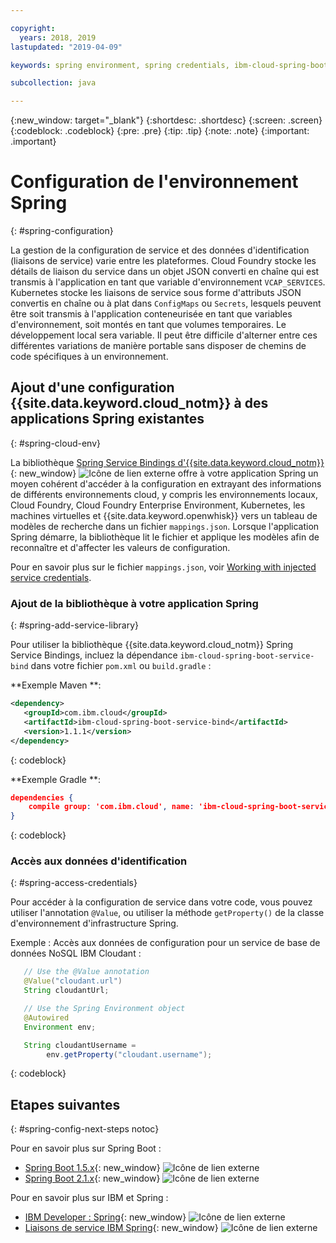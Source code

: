 ```yaml
---

copyright:
  years: 2018, 2019
lastupdated: "2019-04-09"

keywords: spring environment, spring credentials, ibm-cloud-spring-boot-service-bind, service bindings spring, vcap_services spring, access credential spring

subcollection: java

---
```


{:new_window: target="_blank"}
{:shortdesc: .shortdesc}
{:screen: .screen}
{:codeblock: .codeblock}
{:pre: .pre}
{:tip: .tip}
{:note: .note}
{:important: .important}

# Configuration de l'environnement Spring
{: #spring-configuration}

La gestion de la configuration de service et des données d'identification (liaisons de service) varie entre les plateformes. Cloud Foundry stocke les détails de liaison du service dans un objet JSON converti en chaîne qui est transmis à l'application en tant que variable d'environnement `VCAP_SERVICES`. Kubernetes stocke les liaisons de service sous forme d'attributs JSON convertis en chaîne ou à plat dans `ConfigMaps` ou `Secrets`, lesquels peuvent être soit transmis à l'application conteneurisée en tant que variables d'environnement, soit montés en tant que volumes temporaires. Le développement local sera variable. Il peut être difficile d'alterner entre ces différentes variations de manière portable sans disposer de chemins de code spécifiques à un environnement.

## Ajout d'une configuration {{site.data.keyword.cloud_notm}} à des applications Spring existantes
{: #spring-cloud-env}

La bibliothèque [Spring Service Bindings d'{{site.data.keyword.cloud_notm}}](https://github.com/ibm-developer/ibm-cloud-spring-bind){: new_window} ![Icône de lien externe](../icons/launch-glyph.svg "Icône de lien externe") offre à votre application Spring un moyen cohérent d'accéder à la configuration en extrayant des informations de différents environnements cloud, y compris les environnements locaux, Cloud Foundry, Cloud Foundry Enterprise Environment, Kubernetes, les machines virtuelles et {{site.data.keyword.openwhisk}} vers un tableau de modèles de recherche dans un fichier `mappings.json`. Lorsque l'application Spring démarre, la bibliothèque lit le fichier et applique les modèles afin de reconnaître et d'affecter les valeurs de configuration.

Pour en savoir plus sur le fichier `mappings.json`, voir [Working with injected service credentials](/docs/java?topic=cloud-native-configuration#portable-credentials).

### Ajout de la bibliothèque à votre application Spring
{: #spring-add-service-library}

Pour utiliser la bibliothèque {{site.data.keyword.cloud_notm}} Spring Service Bindings, incluez la dépendance `ibm-cloud-spring-boot-service-bind` dans votre fichier `pom.xml` ou `build.gradle` :

**Exemple Maven **:

```xml
<dependency>
   <groupId>com.ibm.cloud</groupId>
   <artifactId>ibm-cloud-spring-boot-service-bind</artifactId>
   <version>1.1.1</version>
</dependency>
```
{: codeblock}

**Exemple Gradle **:

```json
dependencies {
    compile group: 'com.ibm.cloud', name: 'ibm-cloud-spring-boot-service-bind', version: '1.1.1'
}
```
{: codeblock}

### Accès aux données d'identification
{: #spring-access-credentials}

Pour accéder à la configuration de service dans votre code, vous pouvez utiliser l'annotation `@Value`, ou utiliser la méthode `getProperty()` de la classe d'environnement d'infrastructure Spring.

Exemple : Accès aux données de configuration pour un service de base de données NoSQL IBM Cloudant :

```java
   // Use the @Value annotation 
   @Value("cloudant.url")
   String cloudantUrl;

   // Use the Spring Environment object 
   @Autowired
   Environment env;

   String cloudantUsername = 
        env.getProperty("cloudant.username");
```
{: codeblock}

## Etapes suivantes
{: #spring-config-next-steps notoc}

Pour en savoir plus sur Spring Boot :

* [Spring Boot 1.5.x](https://docs.spring.io/spring-boot/docs/1.5.x/reference/html/){: new_window} ![Icône de lien externe](../icons/launch-glyph.svg "Icône de lien externe")
* [Spring Boot 2.1.x](https://docs.spring.io/spring-boot/docs/2.1.x/reference/html/){: new_window} ![Icône de lien externe](../icons/launch-glyph.svg "Icône de lien externe")

Pour en savoir plus sur IBM et Spring :

* [IBM Developer : Spring](https://developer.ibm.com/technologies/spring/){: new_window} ![Icône de lien externe](../icons/launch-glyph.svg "Icône de lien externe")
* [Liaisons de service IBM Spring](https://github.com/ibm-developer/ibm-cloud-spring-bind){: new_window} ![Icône de lien externe](../icons/launch-glyph.svg "Icône de lien externe")
